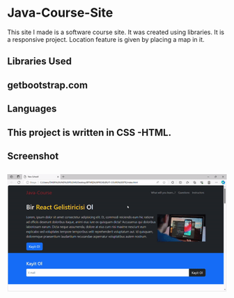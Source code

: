 
<h1>Java-Course-Site</h1>

This site I made is a software course site. It was created using libraries. It is a responsive project. Location feature is given by placing a map in it.

<h2>Libraries Used<h2>

getbootstrap.com

<h2>Languages<h2>

This project is written in CSS -HTML.

<h2>Screenshot<h2>

![](javacours.gif)
